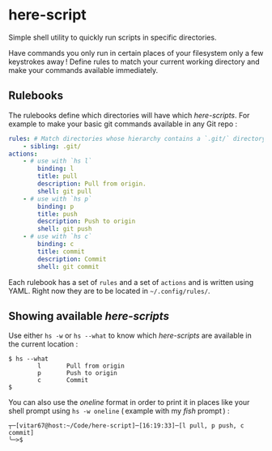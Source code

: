 # here-script
Simple shell utility to quickly run scripts in specific directories.

Have commands you only run in certain places of your filesystem only a few keystrokes away ! Define rules to match your current working directory and make your commands available immediately.

## Rulebooks

The rulebooks define which directories will have which _here-scripts_. For example to make your basic git commands available in any Git repo :

``` YAML
rules: # Match directories whose hierarchy contains a `.git/` directory
    - sibling: .git/
actions:
    - # use with `hs l`
        binding: l
        title: pull
        description: Pull from origin.
        shell: git pull
    - # use with `hs p`
        binding: p
        title: push
        description: Push to origin
        shell: git push
    - # use with `hs c`
        binding: c
        title: commit
        description: Commit
        shell: git commit
```

Each rulebook has a set of `rules` and a set of `actions` and is written using YAML. Right now they are to be located in `~/.config/rules/`.

## Showing available _here-scripts_

Use either `hs -w` or `hs --what` to know which _here-scripts_ are available in the current location :

```
$ hs --what
        l       Pull from origin
        p       Push to origin
        c       Commit
$
```

You can also use the _oneline_ format in order to print it in places like your shell prompt using `hs -w oneline` ( example with my _fish_ prompt ) :

```
┬─[vitar67@host:~/Code/here-script]─[16:19:33]─[l pull, p push, c commit]
╰─>$
```
